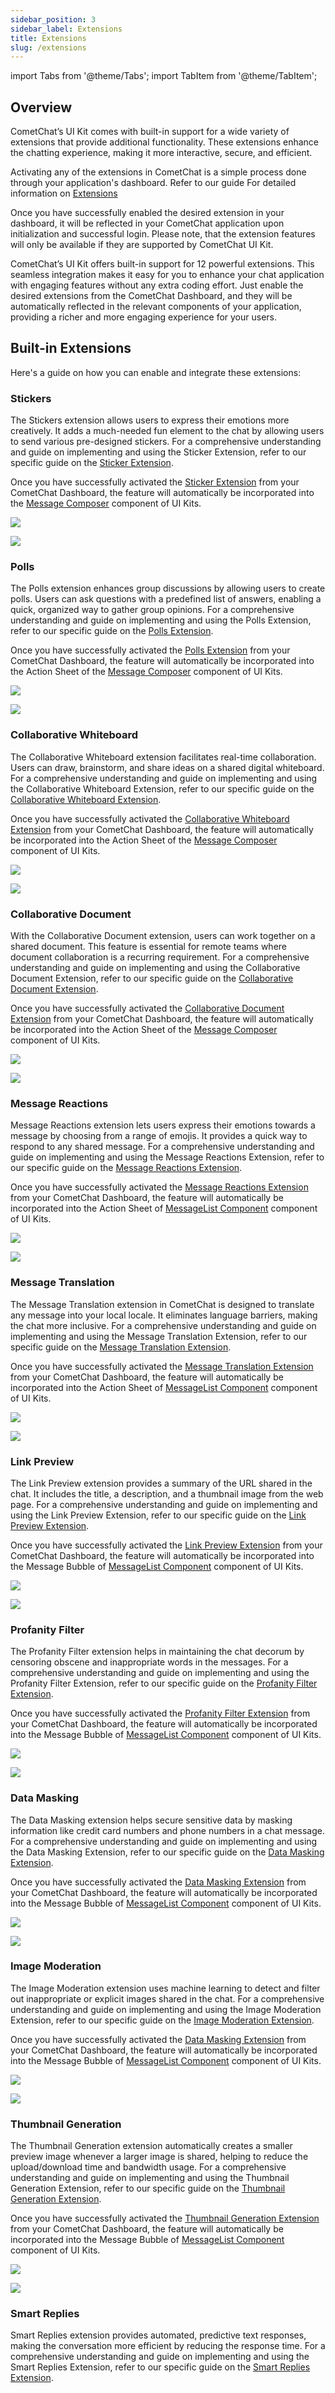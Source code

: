 ```yaml
---
sidebar_position: 3
sidebar_label: Extensions
title: Extensions
slug: /extensions
---
```


import Tabs from '@theme/Tabs';
import TabItem from '@theme/TabItem';

## Overview

CometChat’s UI Kit comes with built-in support for a wide variety of extensions that provide additional functionality. These extensions enhance the chatting experience, making it more interactive, secure, and efficient.

Activating any of the extensions in CometChat is a simple process done through your application's dashboard. Refer to our guide For detailed information on [Extensions](/extensions/overview)

Once you have successfully enabled the desired extension in your dashboard, it will be reflected in your CometChat application upon initialization and successful login. Please note, that the extension features will only be available if they are supported by CometChat UI Kit.

CometChat’s UI Kit offers built-in support for 12 powerful extensions. This seamless integration makes it easy for you to enhance your chat application with engaging features without any extra coding effort. Just enable the desired extensions from the CometChat Dashboard, and they will be automatically reflected in the relevant components of your application, providing a richer and more engaging experience for your users.

## Built-in Extensions

Here's a guide on how you can enable and integrate these extensions:

### Stickers

The Stickers extension allows users to express their emotions more creatively. It adds a much-needed fun element to the chat by allowing users to send various pre-designed stickers. For a comprehensive understanding and guide on implementing and using the Sticker Extension, refer to our specific guide on the [Sticker Extension](/extensions/stickers).

Once you have successfully activated the [Sticker Extension](/extensions/stickers) from your CometChat Dashboard, the feature will automatically be incorporated into the [Message Composer](/ui-kit/android/message-composer) component of UI Kits.

<Tabs>
<TabItem value="iOS" label="iOS">

![](../../assets/iOS/stickers_extension_cometchat.png)

</TabItem>
<TabItem value="android" label="Android">

![](../../assets/android/stickers_extension_cometchat.png)

</TabItem>
</Tabs>

### Polls

The Polls extension enhances group discussions by allowing users to create polls. Users can ask questions with a predefined list of answers, enabling a quick, organized way to gather group opinions. For a comprehensive understanding and guide on implementing and using the Polls Extension, refer to our specific guide on the [Polls Extension](/extensions/polls).

Once you have successfully activated the [Polls Extension](/extensions/polls) from your CometChat Dashboard, the feature will automatically be incorporated into the Action Sheet of the [Message Composer](/ui-kit/android/message-composer) component of UI Kits.

<Tabs>
<TabItem value="iOS" label="iOS">

![](../../assets/iOS/polls_extension_cometchat.png)

</TabItem>
<TabItem value="android" label="Android">

![](../../assets/android/polls_extension_cometchat.png)

</TabItem>
</Tabs>

### Collaborative Whiteboard

The Collaborative Whiteboard extension facilitates real-time collaboration. Users can draw, brainstorm, and share ideas on a shared digital whiteboard. For a comprehensive understanding and guide on implementing and using the Collaborative Whiteboard Extension, refer to our specific guide on the [Collaborative Whiteboard Extension](/extensions/collaborative-whiteboard).

Once you have successfully activated the [Collaborative Whiteboard Extension](/extensions/collaborative-whiteboard) from your CometChat Dashboard, the feature will automatically be incorporated into the Action Sheet of the [Message Composer](/ui-kit/android/message-composer) component of UI Kits.

<Tabs>
<TabItem value="iOS" label="iOS">

![](../../assets/iOS/collaborative_whiteboard_extension_cometchat.png)

</TabItem>
<TabItem value="android" label="Android">

![](../../assets/android/collaborative_whiteboard_extension_cometchat.png)

</TabItem>
</Tabs>

### Collaborative Document

With the Collaborative Document extension, users can work together on a shared document. This feature is essential for remote teams where document collaboration is a recurring requirement. For a comprehensive understanding and guide on implementing and using the Collaborative Document Extension, refer to our specific guide on the [Collaborative Document Extension](/extensions/collaborative-document).

Once you have successfully activated the [Collaborative Document Extension](/extensions/collaborative-document) from your CometChat Dashboard, the feature will automatically be incorporated into the Action Sheet of the [Message Composer](/ui-kit/android/message-composer) component of UI Kits.

<Tabs>
<TabItem value="iOS" label="iOS">

![](../../assets/iOS/collaborative_writeboard_extension_cometchat.png)

</TabItem>
<TabItem value="android" label="Android">

![](../../assets/android/collaborative_writeboard_extension_cometchat.png)

</TabItem>
</Tabs>

### Message Reactions

Message Reactions extension lets users express their emotions towards a message by choosing from a range of emojis. It provides a quick way to respond to any shared message. For a comprehensive understanding and guide on implementing and using the Message Reactions Extension, refer to our specific guide on the [Message Reactions Extension](/extensions/reactions).

Once you have successfully activated the [Message Reactions Extension](/extensions/reactions) from your CometChat Dashboard, the feature will automatically be incorporated into the Action Sheet of [MessageList Component](/ui-kit/android/message-list) component of UI Kits.

<Tabs>
<TabItem value="iOS" label="iOS">

![](../../assets/iOS/reaction_extension_cometchat.png)

</TabItem>
<TabItem value="android" label="Android">

![](../../assets/android/reaction_extension_cometchat.png)

</TabItem>
</Tabs>

### Message Translation

The Message Translation extension in CometChat is designed to translate any message into your local locale. It eliminates language barriers, making the chat more inclusive. For a comprehensive understanding and guide on implementing and using the Message Translation Extension, refer to our specific guide on the [Message Translation Extension](/extensions/message-translation).

Once you have successfully activated the [Message Translation Extension](/extensions/message-translation) from your CometChat Dashboard, the feature will automatically be incorporated into the Action Sheet of [MessageList Component](/ui-kit/android/message-list) component of UI Kits.

<Tabs>
<TabItem value="iOS" label="iOS">

![](../../assets/iOS/translation_extension_cometchat.png)

</TabItem>
<TabItem value="android" label="Android">

![](../../assets/android/translation_extension_cometchat.png)

</TabItem>
</Tabs>

### Link Preview

The Link Preview extension provides a summary of the URL shared in the chat. It includes the title, a description, and a thumbnail image from the web page. For a comprehensive understanding and guide on implementing and using the Link Preview Extension, refer to our specific guide on the [Link Preview Extension](/extensions/link-preview).

Once you have successfully activated the [Link Preview Extension](/extensions/link-preview) from your CometChat Dashboard, the feature will automatically be incorporated into the Message Bubble of [MessageList Component](/ui-kit/android/message-list) component of UI Kits.

<Tabs>
<TabItem value="iOS" label="iOS">

![](../../assets/iOS/link_preview_extension_cometchat.png)

</TabItem>
<TabItem value="android" label="Android">

![](../../assets/android/link_preview_extension_cometchat.png)

</TabItem>
</Tabs>

### Profanity Filter

The Profanity Filter extension helps in maintaining the chat decorum by censoring obscene and inappropriate words in the messages. For a comprehensive understanding and guide on implementing and using the Profanity Filter Extension, refer to our specific guide on the [Profanity Filter Extension](/extensions/profanity-filter).

Once you have successfully activated the [Profanity Filter Extension](/extensions/profanity-filter) from your CometChat Dashboard, the feature will automatically be incorporated into the Message Bubble of [MessageList Component](/ui-kit/android/message-list) component of UI Kits.

<Tabs>
<TabItem value="iOS" label="iOS">

![](../../assets/iOS/profanity_filter_extension_cometchat.png)

</TabItem>
<TabItem value="android" label="Android">

![](../../assets/android/profanity_filter_extension_cometchat.png)

</TabItem>
</Tabs>

### Data Masking

The Data Masking extension helps secure sensitive data by masking information like credit card numbers and phone numbers in a chat message. For a comprehensive understanding and guide on implementing and using the Data Masking Extension, refer to our specific guide on the [Data Masking Extension](/extensions/data-masking-filter).

Once you have successfully activated the [Data Masking Extension](/extensions/data-masking-filter) from your CometChat Dashboard, the feature will automatically be incorporated into the Message Bubble of [MessageList Component](/ui-kit/android/message-list) component of UI Kits.

<Tabs>
<TabItem value="iOS" label="iOS">

![](../../assets/iOS/data_masking_extension_cometchat.png)

</TabItem>
<TabItem value="android" label="Android">

![](../../assets/android/data_masking_extension_cometchat.png)

</TabItem>
</Tabs>

### Image Moderation

The Image Moderation extension uses machine learning to detect and filter out inappropriate or explicit images shared in the chat. For a comprehensive understanding and guide on implementing and using the Image Moderation Extension, refer to our specific guide on the [Image Moderation Extension](/extensions/image-moderation).

Once you have successfully activated the [Data Masking Extension](/extensions/data-masking-filter) from your CometChat Dashboard, the feature will automatically be incorporated into the Message Bubble of [MessageList Component](/ui-kit/android/message-list) component of UI Kits.

<Tabs>
<TabItem value="iOS" label="iOS">

![](../../assets/iOS/image_moderation_extension_cometchat.png)

</TabItem>
<TabItem value="android" label="Android">

![](../../assets/android/image_moderation_extension_cometchat.png)

</TabItem>
</Tabs>

### Thumbnail Generation

The Thumbnail Generation extension automatically creates a smaller preview image whenever a larger image is shared, helping to reduce the upload/download time and bandwidth usage. For a comprehensive understanding and guide on implementing and using the Thumbnail Generation Extension, refer to our specific guide on the [Thumbnail Generation Extension](/extensions/thumbnail-generation).

Once you have successfully activated the [Thumbnail Generation Extension](/extensions/thumbnail-generation) from your CometChat Dashboard, the feature will automatically be incorporated into the Message Bubble of [MessageList Component](/ui-kit/android/message-list) component of UI Kits.

<Tabs>
<TabItem value="iOS" label="iOS">

![](../../assets/iOS/thumbnail_generation_extension_cometchat.png)

</TabItem>
<TabItem value="android" label="Android">

![](../../assets/android/thumbnail_generation_extension_cometchat.png)

</TabItem>
</Tabs>

### Smart Replies

Smart Replies extension provides automated, predictive text responses, making the conversation more efficient by reducing the response time. For a comprehensive understanding and guide on implementing and using the Smart Replies Extension, refer to our specific guide on the [Smart Replies Extension](/extensions/smart-replies).
